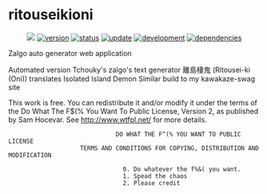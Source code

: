 # ritouseikioni
<p align="center">
    <a href="https://raw.githubusercontent.com/johnjimysom/ritouseikioni/master/LICENSE.md" alt="WTFPL License">
        <img src="https://img.shields.io/badge/license-WTFPL-ff69b4.svg"/></a>
    <a href="#version">
        <img src="https://img.shields.io/badge/version-1.9-lightblue.svg"
            alt="version"></a>
    <a href=https://bureidake.github.io/">
        <img src="https://img.shields.io/badge/離島棲鬼-working-green.svg"
            alt="status"></a>
    <a href="#update">
        <img src="https://img.shields.io/badge/update-on hold -FFA500.svg"
            alt="update"></a>
         <a href="#development">
        <img src="https://img.shields.io/badge/development-ongoing-lightgreen.svg"
            alt="development"></a>
     <a href="#dependencies">
        <img src="https://img.shields.io/badge/html- javascript, css-yellowgreen.svg"
            alt="dependencies"></a>
</p>
Zalgo auto generator web application

Automated version Tchouky's zalgo's text generator
離島棲鬼 (Ritousei-ki (Oni)) translates Isolated Island Demon
Similar build to my kawakaze-swag site


This work is free. You can redistribute it and/or modify it under the terms of the Do What The F$(% You Want To Public License, Version 2, as published by Sam Hocevar. See http://www.wtfpl.net/ for more details.

                                  DO WHAT THE F^(% YOU WANT TO PUBLIC LICENSE
                        TERMS AND CONDITIONS FOR COPYING, DISTRIBUTION AND MODIFICATION

                                    0. Do whatever the f%&( you want.
                                    1. Spead the chaos
                                    2. Please credit
